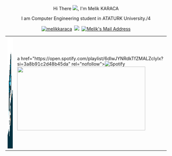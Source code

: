 <p align="center"> 
                              Hi There <img src="https://camo.githubusercontent.com/e8e7b06ecf583bc040eb60e44eb5b8e0ecc5421320a92929ce21522dbc34c891/68747470733a2f2f6d656469612e67697068792e636f6d2f6d656469612f6876524a434c467a6361737252346961377a2f67697068792e676966" width="24" data-canonical-src="https://media.giphy.com/media/hvRJCLFzcasrR4ia7z/giphy.gif" style="max-width: 100%;">, I'm Melik KARACA
<p align="center"> 
                 I am Computer Engineering student in ATATURK University./4
</p>
</p>
              
<p align="center">   
<a href="https://www.linkedin.com/in/melik-karaca-063849199" rel="nofollow"><img src="https://camo.githubusercontent.com/a80d00f23720d0bc9f55481cfcd77ab79e141606829cf16ec43f8cacc7741e46/68747470733a2f2f696d672e736869656c64732e696f2f62616467652f4c696e6b6564496e2d3030373742353f7374796c653d666f722d7468652d6261646765266c6f676f3d6c696e6b6564696e266c6f676f436f6c6f723d7768697465" alt="melikkaraca" data-canonical-src="https://img.shields.io/badge/LinkedIn-0077B5?style=for-the-badge&amp;logo=linkedin&amp;logoColor=white" style="max-width:100%;"></a>&ensp;<a href="https://twitter.com/m_elikrc" rel="nofollow"><img src="https://camo.githubusercontent.com/e1c2fd3bcd4ed13889ed78d1e814261a7cfbc79ae826198b7813850b15a8d956/68747470733a2f2f696d672e736869656c64732e696f2f62616467652f747769747465722d2532333144413146322e7376673f267374796c653d666f722d7468652d6261646765266c6f676f3d74776974746572266c6f676f436f6c6f723d7768697465" data-canonical-src="https://img.shields.io/badge/twitter-%231DA1F2.svg?&amp;style=for-the-badge&amp;logo=twitter&amp;logoColor=white" style="max-width:100%;"></a>&ensp;<a href="mailto:melikkrc25@gmail.com"><img alt="Melik's Mail Address" src="https://camo.githubusercontent.com/571384769c09e0c66b45e39b5be70f68f552db3e2b2311bc2064f0d4a9f5983b/68747470733a2f2f696d672e736869656c64732e696f2f62616467652f476d61696c2d4431343833363f7374796c653d666f722d7468652d6261646765266c6f676f3d676d61696c266c6f676f436f6c6f723d7768697465" data-canonical-src="https://img.shields.io/badge/Gmail-D14836?style=for-the-badge&amp;logo=gmail&amp;logoColor=white" style="max-width:100%;"></a>
</p>
     
<table>
  <tr>
    <td align=top><img src=https://github.com/mkaraca25/mkaraca25/blob/main/code.gif raw=true" width="800" height="350" style="max-width: 100%;">
    <div><td> a href="https://open.spotify.com/playlist/6dlwJYNRdkTfZMALZclyIx?si=3a8b91c2d48b45da" rel="nofollow"><img valign="top" src="https://camo.githubusercontent.com/8c83f5a3706c4acb743321695cc51a45723fb34c5f61bc16c3c4086f6aff6ab5/68747470733a2f2f6e6f7661746f72656d2e76657263656c2e6170702f6170692f73706f746966793f6261636b67726f756e645f636f6c6f723d30643131313726626f726465725f636f6c6f723d666666666666" alt="Spotify" data-canonical-src="https://novatorem.vercel.app/api/spotify?background_color=0d1117&amp;border_color=ffffff" width="400" height="100" style="max-width: 100%;"></a>
    <img valign="top"  src="https://github-readme-stats.vercel.app/api?username=mkaraca25&&show_icons=true&title_color=ffffff&icon_color=bb2acf&text_color=daf7dc&bg_color=151515" width="400" height="200" top:0px;right:0px;></div>
  </tr>
</table>

   
